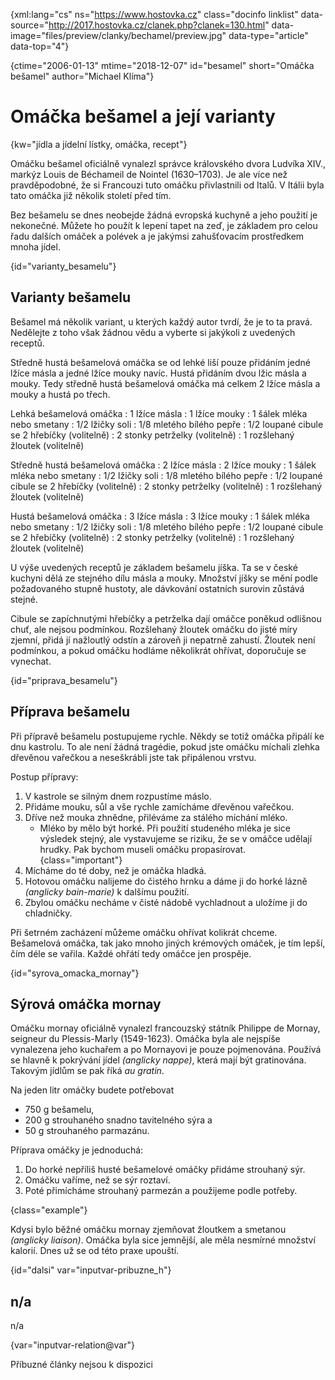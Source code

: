 
{xml:lang="cs" ns="https://www.hostovka.cz" class="docinfo linklist" data-source="http://2017.hostovka.cz/clanek.php?clanek=130.html" data-image="files/preview/clanky/bechamel/preview.jpg" data-type="article" data-top="4"}

{ctime="2006-01-13" mtime="2018-12-07" id="besamel" short="Omáčka bešamel" author="Michael Klíma"}

# Omáčka bešamel a její varianty

<!-- generated attribute kw by user_updatekw.sh on 2020-07-05, do not edit -->

{kw="jídla a jídelní lístky, omáčka, recept"}

Omáčku bešamel oficiálně vynalezl správce královského dvora Ludvíka XIV., markýz Louis de Béchameil de Nointel (1630–1703). Je ale více než pravděpodobné, že si Francouzi tuto omáčku přivlastnili od Italů. V Itálii byla tato omáčka již několik století před tím.

Bez bešamelu se dnes neobejde žádná evropská kuchyně a jeho použití je nekonečné. Můžete ho použít k lepení tapet na zeď, je základem pro celou řadu dalších omáček a polévek a je jakýmsi zahušťovacím prostředkem mnoha jídel.

{id="varianty_besamelu"}

## Varianty bešamelu

Bešamel má několik variant, u kterých každý autor tvrdí, že je to ta pravá. Nedělejte z toho však žádnou vědu a vyberte si jakýkoli z uvedených receptů.

Středně hustá bešamelová omáčka se od lehké liší pouze přidáním jedné lžíce másla a jedné lžíce mouky navíc. Hustá přidáním dvou lžic másla a mouky. Tedy středně hustá bešamelová omáčka má celkem 2 lžíce másla a mouky a hustá po třech.

Lehká bešamelová omáčka
:   1 lžíce másla
:   1 lžíce mouky
:   1 šálek mléka nebo smetany
:   1/2 lžičky soli
:   1/8 mletého bílého pepře
:   1/2 loupané cibule se 2 hřebíčky (volitelně)
:   2 stonky petrželky (volitelně)
:   1 rozšlehaný žloutek (volitelně)

Středně hustá bešamelová omáčka
:   2 lžíce másla
:   2 lžíce mouky
:   1 šálek mléka nebo smetany
:   1/2 lžičky soli
:   1/8 mletého bílého pepře
:   1/2 loupané cibule se 2 hřebíčky (volitelně)
:   2 stonky petrželky (volitelně)
:   1 rozšlehaný žloutek (volitelně)

Hustá bešamelová omáčka
:   3 lžíce másla
:   3 lžíce mouky
:   1 šálek mléka nebo smetany
:   1/2 lžičky soli
:   1/8 mletého bílého pepře
:   1/2 loupané cibule se 2 hřebíčky (volitelně)
:   2 stonky petrželky (volitelně)
:   1 rozšlehaný žloutek (volitelně)

U výše uvedených receptů je základem bešamelu jíška. Ta se v české kuchyni dělá ze stejného dílu másla a mouky. Množství jíšky se mění podle požadovaného stupně hustoty, ale dávkování ostatních surovin zůstává stejné.

Cibule se zapíchnutými hřebíčky a petrželka dají omáčce poněkud odlišnou chuť, ale nejsou podmínkou. Rozšlehaný žloutek omáčku do jisté míry zjemní, přidá jí nažloutlý odstín a zároveň ji nepatrně zahustí. Žloutek není podmínkou, a pokud omáčku hodláme několikrát ohřívat, doporučuje se vynechat.

{id="priprava_besamelu"}

## Příprava bešamelu

Při přípravě bešamelu postupujeme rychle. Někdy se totiž omáčka připálí ke dnu kastrolu. To ale není žádná tragédie, pokud jste omáčku míchali zlehka dřevěnou vařečkou a neseškrábli jste tak připálenou vrstvu.

Postup přípravy:

  1. V kastrole se silným dnem rozpustíme máslo.
  2. Přidáme mouku, sůl a vše rychle zamícháme dřevěnou vařečkou.
  3. Dříve než mouka zhnědne, přiléváme za stálého míchání mléko. 
      * Mléko by mělo být horké. Při použití studeného mléka je sice výsledek stejný, ale vystavujeme se riziku, že se v omáčce udělají hrudky. Pak bychom museli omáčku propasírovat. {class="important"}
  4. Mícháme do té doby, než je omáčka hladká.
  5. Hotovou omáčku nalijeme do čistého hrnku a dáme ji do horké lázně _(anglicky bain-marie)_ k dalšímu použití.
  6. Zbylou omáčku necháme v čisté nádobě vychladnout a uložíme ji do chladničky.

Při šetrném zacházení můžeme omáčku ohřívat kolikrát chceme. Bešamelová omáčka, tak jako mnoho jiných krémových omáček, je tím lepší, čím déle se vařila. Každé ohřátí tedy omáčce jen prospěje.

{id="syrova\_omacka\_mornay"}

## Sýrová omáčka mornay

Omáčku mornay oficiálně vynalezl francouzský státník Philippe de Mornay, seigneur du Plessis-Marly (1549-1623). Omáčka byla ale nejspíše vynalezena jeho kuchařem a po Mornayovi je pouze pojmenována. Používá se hlavně k pokrývání jídel _(anglicky nappe)_, která mají být gratinována. Takovým jídlům se pak říká _au gratin_.

Na jeden litr omáčky budete potřebovat

  * 750 g bešamelu,
  * 200 g strouhaného snadno tavitelného sýra a
  * 50 g strouhaného parmazánu.

Příprava omáčky je jednoduchá:

  1. Do horké nepříliš husté bešamelové omáčky přidáme strouhaný sýr.
  2. Omáčku vaříme, než se sýr roztaví.
  3. Poté přimícháme strouhaný parmezán a použijeme podle potřeby.

{class="example"}

Kdysi bylo běžné omáčku mornay zjemňovat žloutkem a smetanou _(anglicky liaison)_. Omáčka byla sice jemnější, ale měla nesmírné množství kalorií. Dnes už se od této praxe upouští.

{id="dalsi" var="inputvar-pribuzne_h"}

## n/a

n/a

{var="inputvar-relation@var"}

Příbuzné články nejsou k dispozici

